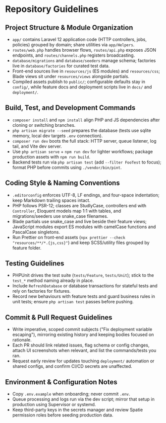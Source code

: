 ﻿# Repository Guidelines
## Project Structure & Module Organization
- `app/` contains Laravel 12 application code (HTTP controllers, jobs, policies) grouped by domain; share utilities via `app/Helpers`.
- `routes/web.php` handles browser flows, `routes/api.php` exposes JSON endpoints, and `routes/channels.php` registers broadcasting.
- `database/migrations` and `database/seeders` manage schema; factories live in `database/factories` for curated test data.
- Front-end sources live in `resources/js` (ES modules) and `resources/css`; Blade views sit under `resources/views` alongside partials.
- Compiled assets publish to `public/`; configurable defaults stay in `config/`, while feature docs and deployment scripts live in `docs/` and `deployment/`.

## Build, Test, and Development Commands
- `composer install` and `npm install` align PHP and JS dependencies after cloning or switching branches.
- `php artisan migrate --seed` prepares the database (tests use sqlite memory, local dev targets `.env` connection).
- `composer run dev` boots the full stack: HTTP server, queue listener, log tail, and Vite dev server.
- Use `php artisan serve` + `npm run dev` for lighter workflows; package production assets with `npm run build`.
- Backend tests run via `php artisan test` (add `--filter FooTest` to focus); format PHP before commits using `./vendor/bin/pint`.

## Coding Style & Naming Conventions
- `.editorconfig` enforces UTF-8, LF endings, and four-space indentation; keep Markdown trailing spaces intact.
- PHP follows PSR-12; classes are StudlyCase, controllers end with `Controller`, Eloquent models map 1:1 with tables, and migrations/seeders use snake_case filenames.
- Blade partials use snake_case and live beside their feature views; JavaScript modules export ES modules with camelCase functions and PascalCase singletons.
- Run Prettier on front-end assets (`npx prettier --check "resources/**/*.{js,css}"`) and keep SCSS/utility files grouped by feature folder.

## Testing Guidelines
- PHPUnit drives the test suite (`tests/Feature`, `tests/Unit`); stick to the `test_*` method naming already in place.
- Include `RefreshDatabase` or database transactions for stateful tests and rely on factories for fixtures.
- Record new behaviours with feature tests and guard business rules in unit tests; ensure `php artisan test` passes before pushing.

## Commit & Pull Request Guidelines
- Write imperative, scoped commit subjects ("Fix deployment variable escaping"), mirroring existing history and keeping bodies focused on rationale.
- Each PR should link related issues, flag schema or config changes, attach UI screenshots when relevant, and list the commands/tests you ran.
- Request early review for updates touching `deployment/` automation or shared configs, and confirm CI/CD secrets are unaffected.

## Environment & Configuration Notes
- Copy `.env.example` when onboarding; never commit `.env`.
- Queue processing and logs run via the dev script; mirror that setup in production using Supervisor or systemd.
- Keep third-party keys in the secrets manager and review Spatie permission roles before seeding production data.
